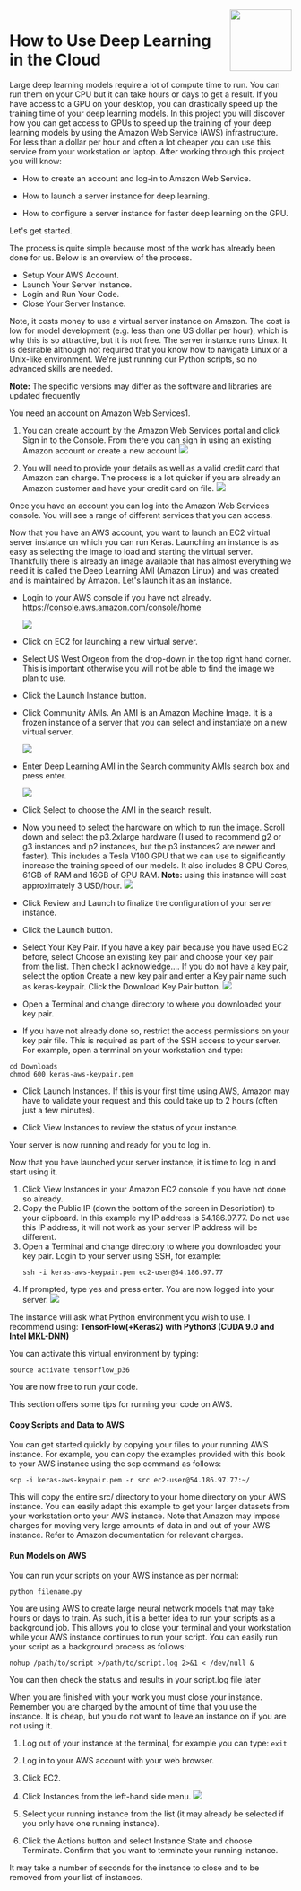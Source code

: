 <img align="right" width="110" height="110" src="../logo.png">

# How to Use Deep Learning in the Cloud

Large deep learning models require a lot of compute time to run. You can run them on your
CPU but it can take hours or days to get a result. If you have access to a GPU on your desktop,
you can drastically speed up the training time of your deep learning models. In this project you
will discover how you can get access to GPUs to speed up the training of your deep learning
models by using the Amazon Web Service (AWS) infrastructure. For less than a dollar per hour
and often a lot cheaper you can use this service from your workstation or laptop. After working
through this project you will know:

- How to create an account and log-in to Amazon Web Service.

- How to launch a server instance for deep learning.

- How to configure a server instance for faster deep learning on the GPU.

Let's get started.

The process is quite simple because most of the work has already been done for us. Below is an
overview of the process.

- Setup Your AWS Account.
- Launch Your Server Instance.
- Login and Run Your Code.
- Close Your Server Instance.

Note, it costs money to use a virtual server instance on Amazon. The cost is low for
model development (e.g. less than one US dollar per hour), which is why this is so attractive,
but it is not free. The server instance runs Linux. It is desirable although not required that you
know how to navigate Linux or a Unix-like environment. We're just running our Python scripts,
so no advanced skills are needed.

**Note:** The specific versions may differ as the software and libraries are updated frequently

You need an account on Amazon Web Services1.

1. You can create account by the Amazon Web Services portal and click Sign in to the
Console. From there you can sign in using an existing Amazon account or create a new
account
    ![](./images/31.JPG)

2. You will need to provide your details as well as a valid credit card that Amazon can
charge. The process is a lot quicker if you are already an Amazon customer and have your
credit card on file.
    ![](./images/32.JPG)

Once you have an account you can log into the Amazon Web Services console. You will see
a range of different services that you can access.

Now that you have an AWS account, you want to launch an EC2 virtual server instance on
which you can run Keras. Launching an instance is as easy as selecting the image to load and
starting the virtual server. Thankfully there is already an image available that has almost
everything we need it is called the Deep Learning AMI (Amazon Linux) and was created
and is maintained by Amazon. Let's launch it as an instance.

-  Login to your AWS console if you have not already.
        https://console.aws.amazon.com/console/home
    
    ![](./images/41.JPG)

- Click on EC2 for launching a new virtual server.

- Select US West Orgeon from the drop-down in the top right hand corner. This is
important otherwise you will not be able to find the image we plan to use.

- Click the Launch Instance button.

- Click Community AMIs. An AMI is an Amazon Machine Image. It is a frozen instance
of a server that you can select and instantiate on a new virtual server.

    ![](./images/42.JPG)

- Enter Deep Learning AMI in the Search community AMIs search box and press enter.

    ![](./images/51.JPG)

- Click Select to choose the AMI in the search result.

- Now you need to select the hardware on which to run the image. Scroll down and select
the p3.2xlarge hardware (I used to recommend g2 or g3 instances and p2 instances, but
the p3 instances2 are newer and faster). This includes a Tesla V100 GPU that we can use
to significantly increase the training speed of our models. It also includes 8 CPU Cores,
61GB of RAM and 16GB of GPU RAM. **Note:** using this instance will cost approximately 3 USD/hour.
    ![](./images/52.JPG)

- Click Review and Launch to finalize the configuration of your server instance.

-  Click the Launch button.

- Select Your Key Pair.
If you have a key pair because you have used EC2 before, select Choose an existing key pair
and choose your key pair from the list. Then check I acknowledge.... If you do not have a key
pair, select the option Create a new key pair and enter a Key pair name such as keras-keypair.
Click the Download Key Pair button.
    ![](./images/53.JPG)

- Open a Terminal and change directory to where you downloaded your key pair.

- If you have not already done so, restrict the access permissions on your key pair file.
This is required as part of the SSH access to your server. For example, open a terminal on
your workstation and type:

```
cd Downloads
chmod 600 keras-aws-keypair.pem
```

- Click Launch Instances. If this is your first time using AWS, Amazon may have to
validate your request and this could take up to 2 hours (often just a few minutes).

- Click View Instances to review the status of your instance.

Your server is now running and ready for you to log in.

Now that you have launched your server instance, it is time to log in and start using it.

1. Click View Instances in your Amazon EC2 console if you have not done so already.
2. Copy the Public IP (down the bottom of the screen in Description) to your clipboard.
In this example my IP address is 54.186.97.77. Do not use this IP address, it will
not work as your server IP address will be different.
3. Open a Terminal and change directory to where you downloaded your key pair. Login
to your server using SSH, for example:
    ```
    ssh -i keras-aws-keypair.pem ec2-user@54.186.97.77
    ```
4. If prompted, type yes and press enter.
You are now logged into your server.
    ![](./images/71.JPG)

The instance will ask what Python environment you wish to use. I recommend using:
 **TensorFlow(+Keras2) with Python3 (CUDA 9.0 and Intel MKL-DNN)**

You can activate this virtual environment by typing:

```
source activate tensorflow_p36
```

You are now free to run your code.

This section offers some tips for running your code on AWS.

#### Copy Scripts and Data to AWS
You can get started quickly by copying your files to your running AWS instance. For example,
you can copy the examples provided with this book to your AWS instance using the scp
command as follows:

```
scp -i keras-aws-keypair.pem -r src ec2-user@54.186.97.77:~/
```

This will copy the entire src/ directory to your home directory on your AWS instance. You
can easily adapt this example to get your larger datasets from your workstation onto your AWS
instance. Note that Amazon may impose charges for moving very large amounts of data in and
out of your AWS instance. Refer to Amazon documentation for relevant charges.

#### Run Models on AWS
You can run your scripts on your AWS instance as per normal:
```
python filename.py
```

You are using AWS to create large neural network models that may take hours or days to
train. As such, it is a better idea to run your scripts as a background job. This allows you to
close your terminal and your workstation while your AWS instance continues to run your script.
You can easily run your script as a background process as follows:

```
nohup /path/to/script >/path/to/script.log 2>&1 < /dev/null &
```

You can then check the status and results in your script.log file later

When you are finished with your work you must close your instance. Remember you are charged
by the amount of time that you use the instance. It is cheap, but you do not want to leave an
instance on if you are not using it.
1. Log out of your instance at the terminal, for example you can type:
    `exit`
2. Log in to your AWS account with your web browser.
3. Click EC2.
4. Click Instances from the left-hand side menu. 
    ![](./images/91.JPG)

5. Select your running instance from the list (it may already be selected if you only have
one running instance).
6. Click the Actions button and select Instance State and choose Terminate. Confirm
that you want to terminate your running instance.

It may take a number of seconds for the instance to close and to be removed from your list
of instances.
